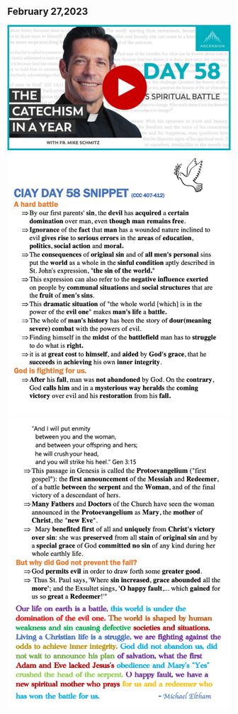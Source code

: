 ## February 27,2023 ##

[![Man's Spiritual Battle](https://raw.githubusercontent.com/fernal73/CIAY/main/February/jpgs/Day058.jpg)](https://youtu.be/5O48kn2gosM "Man's Spiritual Battle")
![Day 58 Snippet 1](https://raw.githubusercontent.com/fernal73/CIAY/main/February/jpgs/Day58Snippet1.jpg)
![Day 58 Snippet 2](https://raw.githubusercontent.com/fernal73/CIAY/main/February/jpgs/Day58Snippet2.jpg)
